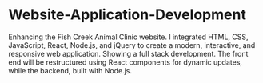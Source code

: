 # Website-Application-Development
 Enhancing the Fish Creek Animal Clinic website. l integrated HTML, CSS, JavaScript, React, Node.js, and jQuery to create a modern, interactive, and responsive web application. Showing a full stack development. The front end will be restructured using React components for dynamic updates, while the backend, built with Node.js. 
